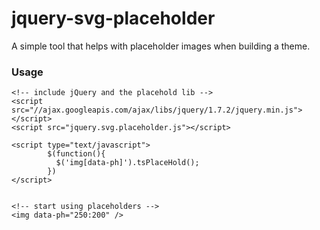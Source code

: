 # jquery-svg-placeholder

A simple tool that helps with placeholder images when building a theme.

### Usage
    
    <!-- include jQuery and the placehold lib -->
    <script src="//ajax.googleapis.com/ajax/libs/jquery/1.7.2/jquery.min.js"></script>
    <script src="jquery.svg.placeholder.js"></script>


<!-- Call the plugin -->
	<script type="text/javascript">
			$(function(){
		      $('img[data-ph]').tsPlaceHold();
			})
	</script>
	
		
    <!-- start using placeholders -->
    <img data-ph="250:200" />
	
<!-- 3rd option is text to be written in image -->
<img data-ph="250:200:content" />